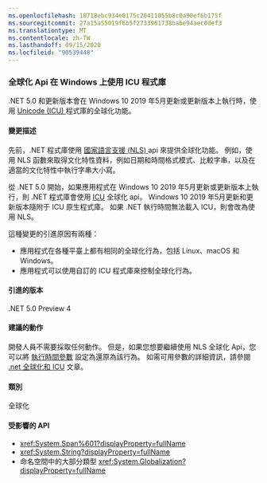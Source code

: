 ```yaml
---
ms.openlocfilehash: 18718ebc934e0175c20411055b8c0a90ef6b175f
ms.sourcegitcommit: 27a15a55019f6b5f2733961738babe94aec0def3
ms.translationtype: MT
ms.contentlocale: zh-TW
ms.lasthandoff: 09/15/2020
ms.locfileid: "90539448"
---
```

### <a name="globalization-apis-use-icu-libraries-on-windows"></a>全球化 Api 在 Windows 上使用 ICU 程式庫

.NET 5.0 和更新版本會在 Windows 10 2019 年5月更新或更新版本上執行時，使用 [Unicode (ICU) ](http://site.icu-project.org/home) 程式庫的全球化功能。

#### <a name="change-description"></a>變更描述

先前，.NET 程式庫使用 [國家語言支援 (NLS) ](/windows/win32/intl/national-language-support) api 來提供全球化功能。 例如，使用 NLS 函數來取得文化特性資料，例如日期和時間格式模式、比較字串，以及在適當的文化特性中執行字串大小寫。

從 .NET 5.0 開始，如果應用程式在 Windows 10 2019 年5月更新或更新版本上執行，則 .NET 程式庫會使用 [ICU](http://site.icu-project.org/home) 全球化 api。 Windows 10 2019 年5月更新和更新版本隨附于 ICU 原生程式庫。 如果 .NET 執行時間無法載入 ICU，則會改為使用 NLS。

這種變更的引進原因有兩種：

- 應用程式在各種平臺上都有相同的全球化行為，包括 Linux、macOS 和 Windows。
- 應用程式可以使用自訂的 ICU 程式庫來控制全球化行為。

#### <a name="version-introduced"></a>引進的版本

.NET 5.0 Preview 4

#### <a name="recommended-action"></a>建議的動作

開發人員不需要採取任何動作。 但是，如果您想要繼續使用 NLS 全球化 Api，您可以將 [執行時間參數](../../../../docs/core/run-time-config/globalization.md#nls) 設定為還原為該行為。 如需可用參數的詳細資訊，請參閱 [.net 全球化和 ICU](../../../../docs/standard/globalization-localization/globalization-icu.md) 文章。

#### <a name="category"></a>類別

全球化

#### <a name="affected-apis"></a>受影響的 API

- <xref:System.Span%601?displayProperty=fullName>
- <xref:System.String?displayProperty=fullName>
- 命名空間中的大部分類型 <xref:System.Globalization?displayProperty=fullName>

<!--

#### Affected APIs

- ``T:System.Span`1``
- `T:System.String`
- `N:System.Globalization`

-->
